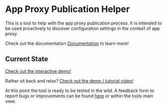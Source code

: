 # App Proxy Publication Helper

This is a tool to help with the app proxy publication process. It is intended to be used proactively to discover configuration settings in the context of app proxy. 

Check out the documentation [Documentation]( https://avsphere.github.io/appProxy/documentation.html) to learn more!

## Current State

[Check out the interactive demo!]( https://avsphere.github.io/appProxy/)

Rather sit back and relax? [Check out the demo / tutorial video!](https://youtu.be/xAMEaitzhpU)

At this point the tool is ready to be tested in the wild. A feedback form to report bugs or improvements can be found [here](https://www.surveymonkey.com/r/YJTNNLB) or within the tools main view.

